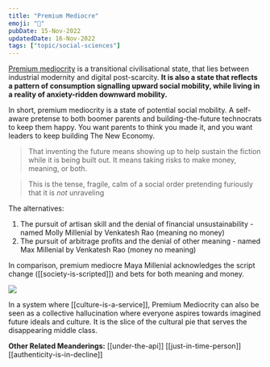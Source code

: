 ```yaml
---
title: "Premium Mediocre"
emoji: "🧢"
pubDate: 15-Nov-2022
updatedDate: 16-Nov-2022
tags: ["topic/social-sciences"]
---
```


[Premium mediocrity](https://www.ribbonfarm.com/2017/08/17/the-premium-mediocre-life-of-maya-millennial/) is a transitional civilisational state, that lies between industrial modernity and digital post-scarcity. **It is also a state that reflects a pattern of consumption signalling upward social mobility, while living in a reality of anxiety-ridden downward mobility.**

In short, premium mediocrity is a state of potential social mobility. A self-aware pretense to both boomer parents and building-the-future technocrats to keep them happy. You want parents to think you made it, and you want leaders to keep building The New Economy.

>That inventing the future means showing up to help sustain the fiction while it is being built out. It means taking risks to make money, meaning, or both.

>This is the tense, fragile, calm of a social order pretending furiously that it is _not_ unraveling

The alternatives:
1. The pursuit of artisan skill and the denial of financial unsustainability - named Molly Millenial by Venkatesh Rao (meaning no money)
2. The pursuit of arbitrage profits and the denial of other meaning - named Max Millenial by Venkatesh Rao (money no meaning)

In comparison, premium mediocre Maya Millenial acknowledges the script change ([[society-is-scripted]]) and bets for both meaning and money.

![](https://ribbonfarm.wpenginepowered.com/wp-content/uploads/2017/08/pmclass.jpg)

In a system where [[culture-is-a-service]], Premium Mediocrity can also be seen as a collective hallucination where everyone aspires towards imagined future ideals and culture. It is the slice of the cultural pie that serves the disappearing middle class.

**Other Related Meanderings:**
[[under-the-api]]
[[just-in-time-person]]
[[authenticity-is-in-decline]]